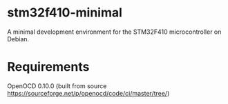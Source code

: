 # stm32f410-minimal
A minimal development environment for the STM32F410 microcontroller on Debian.

# Requirements
OpenOCD 0.10.0 (built from source https://sourceforge.net/p/openocd/code/ci/master/tree/)

